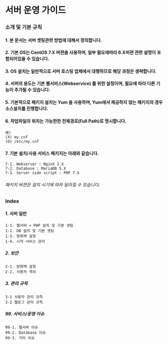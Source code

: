 # 서버 운영 가이드

### 소개 및 기본 규칙

#### 1. 본 문서는 서버 셋팅관련 방법에 대해서 정의합니다.

#### 2. 기본 OS는 CentOS 7.X 버젼을 사용하며, 일부 필요에따라 6.X버젼 관련 설명이 포함되어있을 수 있습니다.

#### 3. OS 설치는 일반적으로 서버 호스팅 업체에서 대행하므로 해당 과정은 생략합니다.

#### 4. 서버의 용도는 기본 웹서비스(Webservice) 를 위한 설정이며, 필요에 따라 다른 기능이 추가될 수 있습니다.

#### 5. 기본적으로 패키지 설치는 Yum 을 사용하며, Yum에서 제공하지 않는 패키지의 경우 소스설치를 진행합니다.

#### 6. 작업파일의 위치는 가능한한 전체경로(Full Path)로 명시합니다.
    예)
    (X) my.cnf
    (O) /etc/my.cnf

#### 7. 기본 설치/사용 서비스 패키지는 아래와 같습니다.
    7-1. Webserver : NginX 1.X
    7-2. Database : MariaDB 5.X
    7-3. Server side script : PHP 7.X

###### 패키지 버젼은 설치 시기에 따라 달라질 수 있습니다.

### Index
#### 1. 서버 일반
    1-1. 웹서버 + PHP 설치 및 기본 셋팅        
    1-2. DB 설치 및 기본 셋팅  
    1-3. 방화벽 설정  
    1-4. 시작 서비스 관리
  
##### 2. 보안
    2-1. 방화벽 설정  
    2-2. 사용자 격리  
  
##### 3. 관리 규칙  
    3-1 사용자 관리 규칙  
    3-2 웹로그 관리 규칙

##### 99. 서비스/운영 이슈
    99-1. 웹서버 이슈    
    99-2. Database 이슈    
    99-3. 기타 이슈

